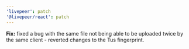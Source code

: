 ```yaml
---
'livepeer': patch
'@livepeer/react': patch
---
```


**Fix:** fixed a bug with the same file not being able to be uploaded twice by the same client - reverted changes to the Tus fingerprint.
